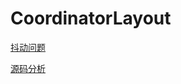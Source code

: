 # CoordinatorLayout

[抖动问题](https://juejin.im/post/5d233cc86fb9a07ec42b7f57)

[源码分析](https://blog.csdn.net/briblue/article/details/73076458)



